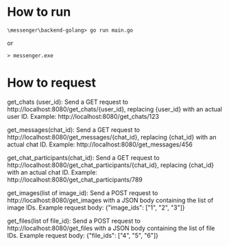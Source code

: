 # How to run
```
\messenger\backend-golang> go run main.go
```
or
```
> messenger.exe
```


# How to request
get_chats (user_id):
Send a GET request to http://localhost:8080/get_chats/{user_id}, replacing {user_id} with an actual user ID.
Example: http://localhost:8080/get_chats/123

get_messages(chat_id):
Send a GET request to http://localhost:8080/get_messages/{chat_id}, replacing {chat_id} with an actual chat ID.
Example: http://localhost:8080/get_messages/456

get_chat_participants(chat_id):
Send a GET request to http://localhost:8080/get_chat_participants/{chat_id}, replacing {chat_id} with an actual chat ID.
Example: http://localhost:8080/get_chat_participants/789

get_images(list of image_id):
Send a POST request to http://localhost:8080/get_images with a JSON body containing the list of image IDs.
Example request body: {"image_ids": ["1", "2", "3"]}

get_files(list of file_id):
Send a POST request to http://localhost:8080/get_files with a JSON body containing the list of file IDs.
Example request body: {"file_ids": ["4", "5", "6"]}